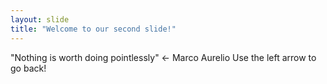 ```yaml
---
layout: slide
title: "Welcome to our second slide!"
---
```

"Nothing is worth doing pointlessly" <- Marco Aurelio
Use the left arrow to go back!
